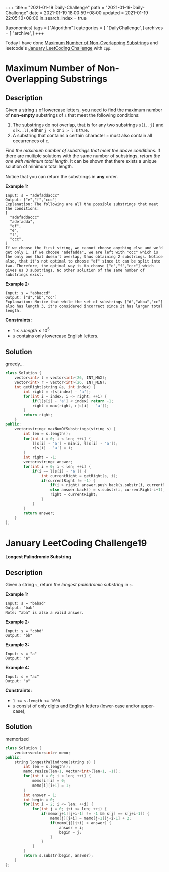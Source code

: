 +++
title = "2021-01-19 Daily-Challenge"
path = "2021-01-19-Daily-Challenge"
date = 2021-01-19 18:00:59+08:00
updated = 2021-01-19 22:05:10+08:00
in_search_index = true

[taxonomies]
tags = ["Algorithm"]
categories = [ "DailyChallenge",]
archives = [ "archive",]
+++

Today I have done [Maximum Number of Non-Overlapping Substrings](https://leetcode.com/problems/max-number-of-k-sum-pairs/) and leetcode's [January LeetCoding Challenge](https://leetcode.com/explore/challenge/card/january-leetcoding-challenge-2021/581/week-3-january-15th-january-21st/3609/) with `cpp`.

<!-- more -->

# Maximum Number of Non-Overlapping Substrings

## Description

Given a string `s` of lowercase letters, you need to find the maximum number of **non-empty** substrings of `s` that meet the following conditions:

1. The substrings do not overlap, that is for any two substrings `s[i..j]` and `s[k..l]`, either `j < k` or `i > l` is true.
2. A substring that contains a certain character `c` must also contain all occurrences of `c`.

Find *the maximum number of substrings that meet the above conditions*. If there are multiple solutions with the same number of substrings, *return the one with minimum total length.* It can be shown that there exists a unique solution of minimum total length.

Notice that you can return the substrings in **any** order.

 

**Example 1:**

```
Input: s = "adefaddaccc"
Output: ["e","f","ccc"]
Explanation: The following are all the possible substrings that meet the conditions:
[
  "adefaddaccc"
  "adefadda",
  "ef",
  "e",
  "f",
  "ccc",
]
If we choose the first string, we cannot choose anything else and we'd get only 1. If we choose "adefadda", we are left with "ccc" which is the only one that doesn't overlap, thus obtaining 2 substrings. Notice also, that it's not optimal to choose "ef" since it can be split into two. Therefore, the optimal way is to choose ["e","f","ccc"] which gives us 3 substrings. No other solution of the same number of substrings exist.
```

**Example 2:**

```
Input: s = "abbaccd"
Output: ["d","bb","cc"]
Explanation: Notice that while the set of substrings ["d","abba","cc"] also has length 3, it's considered incorrect since it has larger total length.
```

 

**Constraints:**

- $1 \le  s.length \le 10^5$
- `s` contains only lowercase English letters.

## Solution

greedy...

``` cpp
class Solution {
    vector<int> l = vector<int>(26, INT_MAX);
    vector<int> r = vector<int>(26, INT_MIN);
    int getRight(string &s, int index) {
        int right = r[s[index] - 'a'];
        for(int i = index; i <= right; ++i) {
            if(l[s[i] - 'a'] < index) return -1;
            right = max(right, r[s[i] - 'a']);
        }
        return right;
    }
public:
    vector<string> maxNumOfSubstrings(string s) {
        int len = s.length();
        for(int i = 0; i < len; ++i) {
            l[s[i] - 'a'] = min(i, l[s[i] - 'a']);
            r[s[i] - 'a'] = i;
        }
        int right = -1;
        vector<string> answer;
        for(int i = 0; i < len; ++i) {
            if(i == l[s[i] - 'a']) {
                int currentRight = getRight(s, i);
                if(currentRight != -1) {
                    if(i > right) answer.push_back(s.substr(i, currentRight-i+1));
                    else answer.back() = s.substr(i, currentRight-i+1);
                    right = currentRight;
                }
            }
        }
        return answer;
    }
};
```

# January LeetCoding Challenge19

**Longest Palindromic Substring**

## Description

Given a string `s`, return *the longest palindromic substring* in `s`.

 

**Example 1:**

```
Input: s = "babad"
Output: "bab"
Note: "aba" is also a valid answer.
```

**Example 2:**

```
Input: s = "cbbd"
Output: "bb"
```

**Example 3:**

```
Input: s = "a"
Output: "a"
```

**Example 4:**

```
Input: s = "ac"
Output: "a"
```

 

**Constraints:**

- `1 <= s.length <= 1000`
- `s` consist of only digits and English letters (lower-case and/or upper-case),

## Solution

memorized

``` cpp
class Solution {
    vector<vector<int>> memo;
public:
    string longestPalindrome(string s) {
        int len = s.length();
        memo.resize(len+1, vector<int>(len+1, -1));
        for(int i = 0; i < len; ++i) {
            memo[i][i] = 0;
            memo[i][i+1] = 1;
        }
        int answer = 1;
        int begin = 0;
        for(int i = 2; i <= len; ++i) {
            for(int j = 0; j+i <= len; ++j) {
                if(memo[j+1][j+i-1] != -1 && s[j] == s[j+i-1]) {
                    memo[j][j+i] = memo[j+1][j+i-1] + 2;
                    if(memo[j][j+i] > answer) {
                        answer = i;
                        begin = j;
                    }
                }
            }
        }
        return s.substr(begin, answer);
    }
};
```
